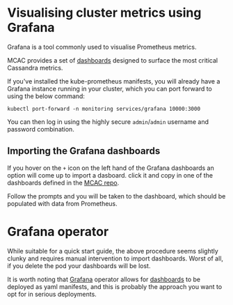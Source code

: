 # Visualising cluster metrics using Grafana

Grafana is a tool commonly used to visualise Prometheus metrics. 

MCAC provides a set of [dashboards](https://github.com/datastax/metric-collector-for-apache-cassandra/tree/master/dashboards/grafana/generated-dashboards) designed to surface the most critical Cassandra metrics.

If you've installed the kube-prometheus manifests, you will already have a Grafana instance running in your cluster, which you can port forward to using the below command:

```
kubectl port-forward -n monitoring services/grafana 10000:3000
```

You can then log in using the highly secure `admin`/`admin` username and password combination.

## Importing the Grafana dashboards

If you hover on the `+` icon on the left hand of the Grafana dashboards an option will come up to import a dasboard. click it and copy in one of the dashboards defined in the [MCAC repo](https://github.com/datastax/metric-collector-for-apache-cassandra/blob/master/dashboards/grafana/generated-dashboards).

Follow the prompts and you will be taken to the dashboard, which should be populated with data from Prometheus.


# Grafana operator

While suitable for a quick start guide, the above procedure seems slightly clunky and requires manual intervention to import dashboards. Worst of all, if you delete the pod your dashboards will be lost.

It is worth noting that [Grafana](https://github.com/grafana-operator/grafana-operator) operator allows for [dashboards](https://github.com/grafana-operator/grafana-operator/blob/master/documentation/dashboards.md) to be deployed as yaml manifests, and this is probably the approach you want to opt for in serious deployments.